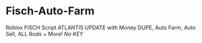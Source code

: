 # Fisch-Auto-Farm
Roblox FISCH Script ATLANTIS UPDATE with Money DUPE, Auto Farm, Auto Sell, ALL Rods + More! *No KEY*
